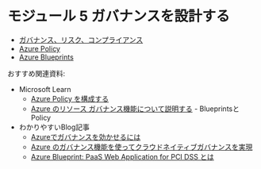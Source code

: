 # モジュール 5 ガバナンスを設計する

- [ガバナンス、リスク、コンプライアンス](mod05-01-governance.md)
- [Azure Policy](mod05-02-policy.md)
- [Azure Blueprints](mod05-03-blueprints.md)

おすすめ関連資料:

- Microsoft Learn
  - [Azure Policy を構成する](https://docs.microsoft.com/ja-jp/learn/modules/configure-azure-policy/)
  - [Azure のリソース ガバナンス機能について説明する](https://docs.microsoft.com/ja-jp/learn/modules/describe-resource-governance-capabilities-azure/) - BlueprintsとPolicy
- わかりやすいBlog記事
  - [Azureでガバナンスを効かせるには](https://cloudsteady.jp/post/32053/)
  - [Azure のガバナンス機能を使ってクラウドネイティブガバナンスを実現](https://qiita.com/minorungj/items/635eae0909aff016efdf)
  - [Azure Blueprint: PaaS Web Application for PCI DSS とは](https://www.sigmact.com/updated/azure/security/pci-dss-azure-blueprint/)